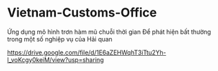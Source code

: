 # Vietnam-Customs-Office




Ứng dụng mô hình trơn hàm mũ chuỗi thời gian
Để phát hiện bất thường trong một số nghiệp vụ của Hải quan

 https://drive.google.com/file/d/1E6aZEHWqhT3iTtu2Yh-l_voKcgy0keiM/view?usp=sharing
